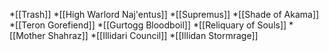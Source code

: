 *[[Trash]]
*[[High Warlord Naj'entus]]
*[[Supremus]]
*[[Shade of Akama]]
*[[Teron Gorefiend]]
*[[Gurtogg Bloodboil]]
*[[Reliquary of Souls]]
*[[Mother Shahraz]]
*[[Illidari Council]]
*[[Illidan Stormrage]]